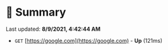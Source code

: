 # 📖 Summary
Last updated: **8/9/2021, 4:42:44 AM**

- `GET` [https://google.com](https://google.com) - **Up** (121ms)
